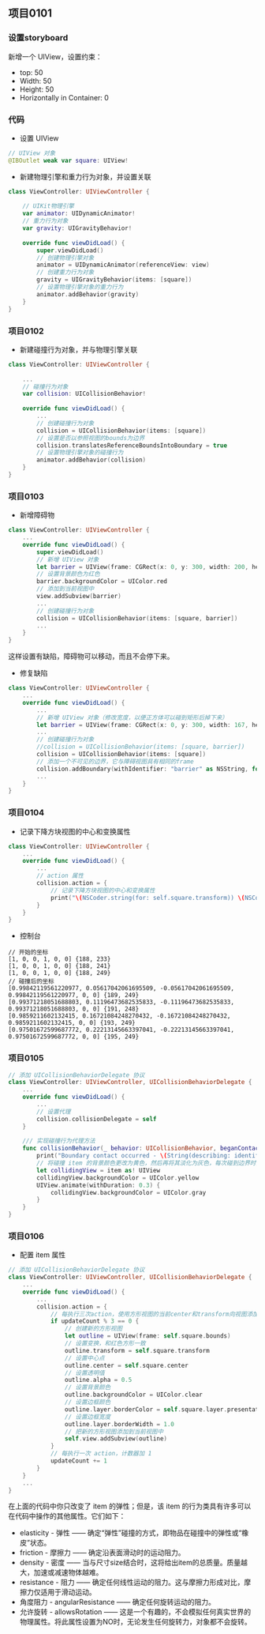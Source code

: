 ## 项目0101

### 设置storyboard
新增一个 UIView，设置约束： 
- top: 50  
- Width: 50  
- Height: 50  
- Horizontally in Container: 0  

### 代码
- 设置 UIView  
```swift
// UIView 对象
@IBOutlet weak var square: UIView!
```

- 新建物理引擎和重力行为对象，并设置关联
```swift
class ViewController: UIViewController {
   
    // UIKit物理引擎
    var animator: UIDynamicAnimator!
    // 重力行为对象
    var gravity: UIGravityBehavior!
    
    override func viewDidLoad() {
        super.viewDidLoad()
        // 创建物理引擎对象
        animator = UIDynamicAnimator(referenceView: view)
        // 创建重力行为对象
        gravity = UIGravityBehavior(items: [square])
        // 设置物理引擎对象的重力行为
        animator.addBehavior(gravity)
    }
}
```

### 项目0102  
- 新建碰撞行为对象，并与物理引擎关联
```swift
class ViewController: UIViewController {
   
    ...
    // 碰撞行为对象
    var collision: UICollisionBehavior!
    
    override func viewDidLoad() {
        ...
        // 创建碰撞行为对象
        collision = UICollisionBehavior(items: [square])
        // 设置是否以参照视图的bounds为边界
        collision.translatesReferenceBoundsIntoBoundary = true
        // 设置物理引擎对象的碰撞行为
        animator.addBehavior(collision)
    }
}
```
### 项目0103
- 新增障碍物   
```swift
class ViewController: UIViewController {
    ...    
    override func viewDidLoad() {
        super.viewDidLoad()
        // 新增 UIView 对象
        let barrier = UIView(frame: CGRect(x: 0, y: 300, width: 200, height: 20))
        // 设置背景颜色为红色
        barrier.backgroundColor = UIColor.red
        // 添加到当前视图中
        view.addSubview(barrier)
        ...
        // 创建碰撞行为对象
        collision = UICollisionBehavior(items: [square, barrier])
        ...
    }
}
```
这样设置有缺陷，障碍物可以移动，而且不会停下来。

- 修复缺陷  
```swift
class ViewController: UIViewController {
    ...
    override func viewDidLoad() {
        ...
        // 新增 UIView 对象（修改宽度，以便正方体可以碰到矩形后掉下来）
        let barrier = UIView(frame: CGRect(x: 0, y: 300, width: 167, height: 20))
        ...
        // 创建碰撞行为对象
        //collision = UICollisionBehavior(items: [square, barrier])
        collision = UICollisionBehavior(items: [square])
        // 添加一个不可见的边界，它与障碍视图具有相同的frame
        collision.addBoundary(withIdentifier: "barrier" as NSString, for: UIBezierPath(rect: barrier.frame))
        ...
    }
}
```

### 项目0104  
- 记录下降方块视图的中心和变换属性   
```swift
class ViewController: UIViewController {
    ...
    override func viewDidLoad() {
        ...
        // action 属性
        collision.action = {
            // 记录下降方块视图的中心和变换属性
            print("\(NSCoder.string(for: self.square.transform)) \(NSCoder.string(for: self.square.center))")
        }
    }
}
```

- 控制台  
```
// 开始的坐标
[1, 0, 0, 1, 0, 0] {188, 233}
[1, 0, 0, 1, 0, 0] {188, 241}
[1, 0, 0, 1, 0, 0] {188, 249}
// 碰撞后的坐标
[0.99842119561220977, 0.05617042061695509, -0.05617042061695509, 0.99842119561220977, 0, 0] {189, 249}
[0.99371218051688803, 0.11196473682535833, -0.11196473682535833, 0.99371218051688803, 0, 0] {191, 248}
[0.9859211602132415, 0.16721084248270432, -0.16721084248270432, 0.9859211602132415, 0, 0] {193, 249}
[0.97501672599687772, 0.22213145663397041, -0.22213145663397041, 0.97501672599687772, 0, 0] {195, 249}
```

### 项目0105

```swift
// 添加 UICollisionBehaviorDelegate 协议
class ViewController: UIViewController, UICollisionBehaviorDelegate {
    ...    
    override func viewDidLoad() {
        ...
        // 设置代理
        collision.collisionDelegate = self
    }
    
    /// 实现碰撞行为代理方法
    func collisionBehavior(_ behavior: UICollisionBehavior, beganContactFor item: UIDynamicItem, withBoundaryIdentifier identifier: NSCopying?, at p: CGPoint) {
        print("Boundary contact occurred - \(String(describing: identifier))")
        // 将碰撞 item 的背景颜色更改为黄色，然后再将其淡化为灰色，每次碰到边界时，方块视图都会闪烁黄色
        let collidingView = item as! UIView
        collidingView.backgroundColor = UIColor.yellow
        UIView.animate(withDuration: 0.3) {
            collidingView.backgroundColor = UIColor.gray
        }
    }
}
```

### 项目0106  
- 配置 item 属性  
```swift
// 添加 UICollisionBehaviorDelegate 协议
class ViewController: UIViewController, UICollisionBehaviorDelegate {
    ...    
    override func viewDidLoad() {
        ...
        collision.action = {
            // 每执行三次action，使用方形视图的当前center和transform向视图添加一个新的方形视图
            if updateCount % 3 == 0 {
                // 创建新的方形视图
                let outline = UIView(frame: self.square.bounds)
                // 设置变换，和红色方形一致
                outline.transform = self.square.transform
                // 设置中心点
                outline.center = self.square.center
                // 设置透明值
                outline.alpha = 0.5
                // 设置背景颜色
                outline.backgroundColor = UIColor.clear
                // 设置边框颜色
                outline.layer.borderColor = self.square.layer.presentation()?.backgroundColor
                // 设置边框宽度
                outline.layer.borderWidth = 1.0
                // 把新的方形视图添加到当前视图中
                self.view.addSubview(outline)
            }
            // 每执行一次 action，计数器加 1
            updateCount += 1
        }
    }    
    ...
}
```

在上面的代码中你只改变了 item 的弹性；但是，该 item 的行为类具有许多可以在代码中操作的其他属性。它们如下：  
- elasticity - 弹性 —— 确定“弹性”碰撞的方式，即物品在碰撞中的弹性或“橡皮”状态。  
- friction - 摩擦力 —— 确定沿表面滑动时的运动阻力。  
- density - 密度 —— 当与尺寸size结合时，这将给出item的总质量。质量越大，加速或减速物体越难。  
- resistance - 阻力 —— 确定任何线性运动的阻力。这与摩擦力形成对比，摩擦力仅适用于滑动运动。  
- 角度阻力 - angularResistance —— 确定任何旋转运动的阻力。  
- 允许旋转 - allowsRotation —— 这是一个有趣的，不会模拟任何真实世界的物理属性。将此属性设置为NO时，无论发生任何旋转力，对象都不会旋转。 
